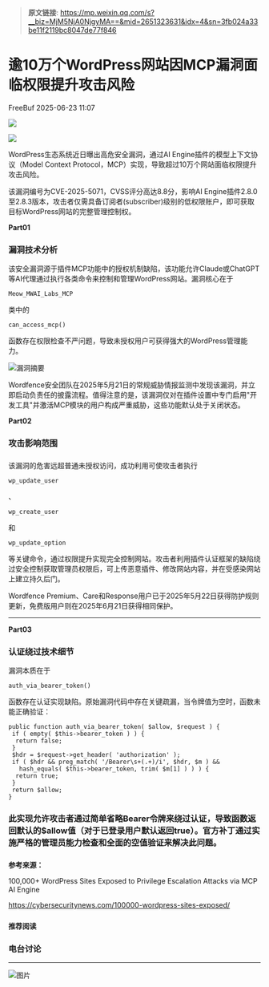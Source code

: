 > **原文链接**: https://mp.weixin.qq.com/s?__biz=MjM5NjA0NjgyMA==&mid=2651323631&idx=4&sn=3fb024a33be11f2119bc8047de77f846

#  逾10万个WordPress网站因MCP漏洞面临权限提升攻击风险  
 FreeBuf   2025-06-23 11:07  
  
![](https://mmbiz.qpic.cn/mmbiz_gif/qq5rfBadR38jUokdlWSNlAjmEsO1rzv3srXShFRuTKBGDwkj4gvYy34iajd6zQiaKl77Wsy9mjC0xBCRg0YgDIWg/640?wx_fmt=gif "")  
  
  
![](https://mmbiz.qpic.cn/mmbiz_jpg/qq5rfBadR39Rd9FS387Ip2LW9mZ3naGsCVcErY0Q9KZcRTdZHia5fsXoL6iayn4WTIa288SchnVKZiciaGsJBHibjDg/640?wx_fmt=jpeg&from=appmsg "")  
  
  
WordPress生态系统近日曝出高危安全漏洞，通过AI Engine插件的模型上下文协议（Model Context Protocol，MCP）实现，导致超过10万个网站面临权限提升攻击风险。  
  
  
该漏洞编号为CVE-2025-5071，CVSS评分高达8.8分，影响AI Engine插件2.8.0至2.8.3版本，攻击者仅需具备订阅者(subscriber)级别的低权限账户，即可获取目标WordPress网站的完整管理控制权。  
  
  
**Part01**  
### 漏洞技术分析  
  
  
该安全漏洞源于插件MCP功能中的授权机制缺陷，该功能允许Claude或ChatGPT等AI代理通过执行各类命令来控制和管理WordPress网站。漏洞核心在于
```
Meow_MWAI_Labs_MCP
```

  
类中的
```
can_access_mcp()
```

  
函数存在权限检查不严问题，导致未授权用户可获得强大的WordPress管理能力。  
  
  
![漏洞摘要](https://mmbiz.qpic.cn/mmbiz_jpg/qq5rfBadR39Rd9FS387Ip2LW9mZ3naGsONXtiahOXroDoJ0G8vbn5F3EibXWV3qt5HdRVEAibmqdvZdXsgmla7Yyg/640?wx_fmt=jpeg&from=appmsg "")  
  
  
Wordfence安全团队在2025年5月21日的常规威胁情报监测中发现该漏洞，并立即启动负责任的披露流程。值得注意的是，该漏洞仅对在插件设置中专门启用"开发工具"并激活MCP模块的用户构成严重威胁，这些功能默认处于关闭状态。  
  
  
**Part02**  
### 攻击影响范围  
###   
  
该漏洞的危害远超普通未授权访问，成功利用可使攻击者执行
```
wp_update_user
```

  
、
```
wp_create_user
```

  
和
```
wp_update_option
```

  
等关键命令，通过权限提升实现完全控制网站。攻击者利用插件认证框架的缺陷绕过安全控制获取管理员权限后，可上传恶意插件、修改网站内容，并在受感染网站上建立持久后门。  
  
  
Wordfence Premium、Care和Response用户已于2025年5月22日获得防护规则更新，免费版用户则在2025年6月21日获得相同保护。  
  
****  
**Part03**  
### 认证绕过技术细节  
  
  
漏洞本质在于
```
auth_via_bearer_token()
```

  
函数存在认证实现缺陷。原始漏洞代码中存在关键疏漏，当令牌值为空时，函数未能正确验证：  
  

```
public function auth_via_bearer_token( $allow, $request ) {
 if ( empty( $this->bearer_token ) ) {
  return false;
 }
 $hdr = $request->get_header( 'authorization' );
 if ( $hdr && preg_match( '/Bearer\s+(.+)/i', $hdr, $m ) &&
   hash_equals( $this->bearer_token, trim( $m[1] ) ) ) {
  return true;
 }
 return $allow;
}
```

  
### 此实现允许攻击者通过简单省略Bearer令牌来绕过认证，导致函数返回默认的$allow值（对于已登录用户默认返回true）。官方补丁通过实施严格的管理员能力检查和全面的空值验证来解决此问题。  
###   
  
**参考来源：**  
  
100,000+ WordPress Sites Exposed to Privilege Escalation Attacks via MCP AI Engine  
  
https://cybersecuritynews.com/100000-wordpress-sites-exposed/  
  
  
###   
###   
###   
  
**推荐阅读**  
  
[](https://mp.weixin.qq.com/s?__biz=MjM5NjA0NjgyMA==&mid=2651323514&idx=1&sn=0da8f04aecf7bbb0f3dca8f4bd1ff81f&scene=21#wechat_redirect)  
  
### 电台讨论  
  
****  
  
  
  
![图片](https://mmbiz.qpic.cn/mmbiz_gif/qq5rfBadR3icF8RMnJbsqatMibR6OicVrUDaz0fyxNtBDpPlLfibJZILzHQcwaKkb4ia57xAShIJfQ54HjOG1oPXBew/640?wx_fmt=gif&wxfrom=5&wx_lazy=1&tp=webp "")  
  
